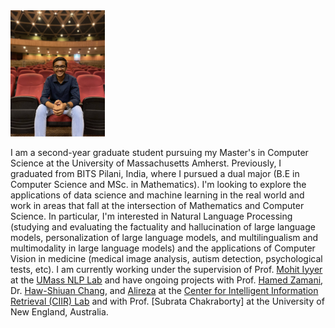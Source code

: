
<!-- ![Picture](docs/assets/IMG_0450.JPG) -->
<img src="docs/assets/IMG_6547.jpg" width="30%">


I am a second-year graduate student pursuing my Master's in Computer Science at the University of Massachusetts Amherst. Previously, I graduated from BITS Pilani, India, where I pursued a dual major (B.E in Computer Science and MSc. in Mathematics). I'm looking to explore the applications of data science and machine learning in the real world and work in areas that fall at the intersection of Mathematics and Computer Science. In particular, I'm interested in Natural Language Processing (studying and evaluating the factuality and hallucination of large language models, personalization of large language models, and multilingualism and multimodality in large language models) and the applications of Computer Vision in medicine (medical image analysis, autism detection, psychological tests, etc). I am currently working under the supervision of Prof. [Mohit Iyyer][mohit] at the [UMass NLP Lab][nlplab] and have ongoing projects with Prof. [Hamed Zamani][hamed], Dr. [Haw-Shiuan Chang][hsc], and [Alireza][alireza] at the [Center for Intelligent Information Retrieval (CIIR) Lab][CIIR] and with Prof. [Subrata Chakraborty] at the University of New England, Australia. 


[nlplab]: https://nlp.cs.umass.edu/
[mohit]: https://people.cs.umass.edu/~miyyer/
[hsc]: https://ken77921.github.io/ 
[hamed]: https://groups.cs.umass.edu/zamani/?_gl=1%2Ajpaw2l%2A_gcl_au%2AMTA4MjUyNTEyMS4xNzIzMDI2NTc0%2A_ga%2AMTc3MDAzNjE5Mi4xNjkxMTYwNDcy%2A_ga_21RLS0L7EB%2AMTcyNzIzMDIyMS4zMDMuMC4xNzI3MjMwMjIyLjAuMC4w
[CIIR]: https://ciir.cs.umass.edu/
[subrata]: https://www.une.edu.au/staff-profiles/science-and-technology/dr-subrata-chakraborty
[alireza]: https://alirezasalemi7.github.io/

